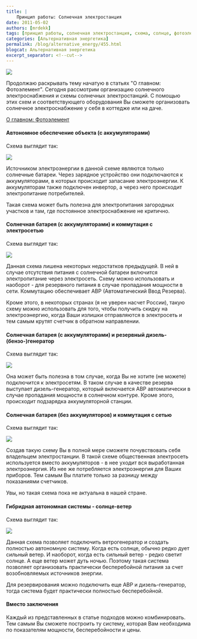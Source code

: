 ```yaml
---
title: |
    Принцип работы: Солнечная электростанция
date: 2011-05-02
authors: [mrdekk]
tags: [принцип работы, солнечная электростанция, схема, солнце, фотоэлемент]
categories: [Альтернативная энергетика]
permalink: /blog/alternative_energy/455.html
blogcat: Альтернативная энергетика
excerpt_separator: <!--cut-->
---
```



![](http://itw66.ru/uploads/images/00/00/01/2011/05/02/54a375.jpg)


Продолжаю раскрывать тему начатую в статьях "О главном: Фотоэлемент". Сегодня рассмотрим организацию солнечного электроснабжения и схемы солнечных электростанций. С помощью этих схем и соответствующего оборудования Вы сможете организовать солнечное электроснабжение у себя в коттедже или на даче.


<!--cut-->

[О главном: Фотоэлемент](http://itw66.ru/blog/alternative_energy/454.html)


#### Автономное обеспечение объекта (с аккумуляторами)


Схема выглядит так:


![](http://itw66.ru/uploads/images/00/00/01/2011/05/02/debf1f.png)


Источником электроэнергии в данной схеме являются только солнечные батареи. Через зарядное устройство они подключаются к аккумуляторами, в которых происходит запасание электроэнергии. К аккумуляторам также подключен инвертор, а через него происходит электропитание потребителей.

Такая схема может быть полезна для электропитания загородных участков и там, где постоянное электроснабжение не критично.

#### Солнечная батарея (с аккумуляторами) и коммутация с электросетью


Схема выглядит так:


![](http://itw66.ru/uploads/images/00/00/01/2011/05/02/b812cf.png)


Данная схема лишена некоторых недостатков предыдущей. В ней в случае отсутствия питания с солнечной батареи включится электропитание через электросеть. Схему можно использовать и наоборот - для резервного питания в случае пропадания мощности в сети. Коммутацию обеспечивает АВР (Автоматический Ввод Резерва). 

Кроме этого, в некоторых странах (я не уверен насчет России), такую схему можно использовать для того, чтобы получить скидку на электроэнергию, когда Ваши излишки отправляются в электросеть и тем самым крутят счетчик в обратном направлении.

#### Солнечная батарея (с аккумуляторами) и резервный дизель-(бензо-)генератор


Схема выглядит так:


![](http://itw66.ru/uploads/images/00/00/01/2011/05/02/acd8e5.png)


Она может быть полезна в том случае, когда Вы не хотите (не можете) подключится к электросетям. В таком случае в качестве резерва выступает дизель-генератор, который включается АВР автоматически в случае пропадания мощности в солнечном контуре. Кроме этого, происходит подзарядка аккумуляторной станции.

#### Солнечная батарея (без аккумуляторов) и коммутация с сетью


Схема выглядит так:


![](http://itw66.ru/uploads/images/00/00/01/2011/05/02/fa67f2.png)


Создав такую схему Вы в полной мере сможете почувствовать себя владельцем электростанции. В такой схеме общественная электросеть используется вместо аккумуляторов - в нее уходит вся выработанная электроэнергия. Из нее же потребляется электроэнергия для Ваших приборов. Тем самым Вы платите только за разницу между показаниями счетчиков. 

Увы, но такая схема пока не актуальна в нашей стране.

#### Гибридная автономная системы - солнце-ветер


Схема выглядит так:


![](http://itw66.ru/uploads/images/00/00/01/2011/05/02/10806a.png)


Данная схема позволяет подключить ветрогенератор и создать полностью автономную систему. Когда есть солнце, обычно редко дует сильный ветер. И наоборот, когда есть сильный ветер - редко светит солнце. А еще ветер может дуть ночью. Поэтому такая система позволяет организовать практически бесперебойной питания за счет возобновляемых источников энергии. 

Для резервирования можно подключить еще АВР и дизель-генератор, тогда система будет практически полностью бесперебойной.

#### Вместо заключения


Каждый из представленных в статье подходов можно комбинировать. Тем самым Вы сможете построить ту систему, которая Вам необходима по показателям мощности, бесперебойности и цены.
